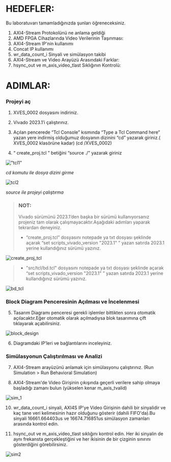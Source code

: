 # HEDEFLER:
   Bu laboratuvarı tamamladığınızda şunları öğreneceksiniz.
1. AXI4-Stream Protokolünü ne anlama geldiği 
2. AMD FPGA Cihazlarında Video Verilerinin Taşınması:
3. AXI4-Stream IP'nin kullanımı
4. Concat IP kullanımı
5. wr_data_count_i Sinyali ve simülasyon takibi
6. AXI4-Stream ve Video Arayüzü Arasındaki Farklar:
7. hsync_out ve m_axis_video_tlast Sıklığının Kontrolü:

# ADIMLAR:

### Projeyi aç
1. XVES_0002 dosyasını indiriniz.

2. Vivado 2023.1’i çalıştırınız.

3. Açılan pencerede “Tcl Console” kısmında “Type a Tcl Command here” yazan yere indirmiş olduğumuz dosyanın dizinini “cd” yazarak giriniz.( XVES_0002  klasörüne kadar) 
(cd <path>/XVES_0002)

4. “ create_proj.tcl ” betiğini “source ./” yazarak giriniz

!["tcl1"](https://github.com/YucehanDemir/Axi_Video_Series_Labs/assets/144496589/b3ee68fe-8efe-42d7-94ab-33ea3d064f9d)

*cd komutu ile dosya dizini girme* 

![tcl2](https://github.com/YucehanDemir/Axi_Video_Series_Labs/assets/144496589/14b98711-9b2f-4aa5-a20c-d46810486cbb)

*source ile projeyi çalıştırma* 

> ### NOT: 
> Vivado sürümünü 2023.1’den başka bir sürümü kullanıyorsanız projeniz tam olarak çalışmayacaktır.Aşağıdaki adımları yaparak tekrardan deneyiniz.
> - “create_proj.tcl” dosyasını notepade ya txt dosyası şeklinde açarak  “set scripts_vivado_version "2023.1" ” yazan satırda 2023.1 yerine kullandığınız sürümü yazınız.

![create_proj_tcl](https://github.com/YucehanDemir/Axi_Video_Series_Labs/assets/144496589/94c04af6-2875-4774-b3e2-6d276821eb6f)

  
> - "src/tcl/bd.tcl" dosyasını notepade ya txt dosyası şeklinde açarak “set scripts_vivado_version "2023.1" ” yazan satırda 2023.1 yerine kullandığınız sürümü yazınız.

![bd_tcl](https://github.com/YucehanDemir/Axi_Video_Series_Labs/assets/144496589/7d76b814-60ad-4244-b7c3-ea5f005ee9c3)

### Block Diagram Penceresinin Açılması ve İncelenmesi

5. Tasarım Diagramı penceresi gerekli işlemler bittikten sonra otomatik açılacaktır.Eğer otomatik olarak açılmadıysa blok tasarımına çift tıklayarak açabilirsiniz.

![block_design](https://github.com/YucehanDemir/Axi_Video_Series_Labs/assets/144496589/28591132-786e-497c-af74-57f2aa417409)
 
6. Diagramdaki IP’leri ve bağlantılarını inceleyiniz.

### Simülasyonun Çalıştırılması ve Analizi

7. AXI4-Stream arayüzünü anlamak için simülasyonu çalıştırınız. 
(Run Simulation > Run Behavioral Simulation)

9. AXI4-Stream'de Video Girişinin çıkışında geçerli verilere sahip olmaya başladığı zamanı bulun
 (yükselen kenar m_axis_tvalid)


![sim_1](https://github.com/YucehanDemir/Axi_Video_Series_Labs/assets/144496589/86c8bb88-0511-4364-9c1a-661cae309875)


10. wr_data_count_i sinyali, AXI4S IP'ye Video Girişinin dahili bir sinyalidir ve kaç tane veri kelimesinin hazır olduğunu gösterir (dahili FIFO'da).Bu sinyali 16661.664403us ve 16674.716851us simülasyon zamanları arasında kontrol edin.


11. hsync_out ve m_axis_video_tlast sıklığını kontrol edin. Her iki sinyalin de aynı frekansta gerçekleştiğini ve her ikisinin de bir çizginin sınırını gösterdiğini görebilirsiniz.

![sim2](https://github.com/YucehanDemir/Axi_Video_Series_Labs/assets/144496589/681fb843-59d1-490c-91bc-14b03076c3f3)





